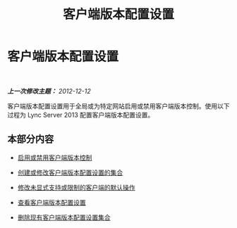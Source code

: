 ﻿---
title: 客户端版本配置设置
TOCTitle: 客户端版本配置设置
ms:assetid: 4e5169e1-07f0-4333-9dd1-94c570a76ea6
ms:mtpsurl: https://technet.microsoft.com/zh-cn/library/JJ884154(v=OCS.15)
ms:contentKeyID: 52061019
ms.date: 05/19/2016
mtps_version: v=OCS.15
ms.translationtype: HT
---

# 客户端版本配置设置

 

_**上一次修改主题：** 2012-12-12_

客户端版本配置设置用于全局或为特定网站启用或禁用客户端版本控制。使用以下过程为 Lync Server 2013 配置客户端版本配置设置。

## 本部分内容

  - [启用或禁用客户端版本控制](lync-server-2013-enable-or-disable-client-versioning.md)

  - [创建或修改客户端版本配置设置的集合](lync-server-2013-create-or-modify-a-collection-of-client-version-configuration-settings.md)

  - [修改未显式支持或限制的客户端的默认操作](lync-server-2013-modify-the-default-action-for-clients-not-explicitly-supported-or-restricted.md)

  - [查看客户端版本配置设置](lync-server-2013-view-client-version-configuration-settings.md)

  - [删除现有客户端版本配置设置集合](lync-server-2013-delete-an-existing-collection-of-client-version-configuration-settings.md)

